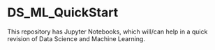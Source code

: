 # DS_ML_QuickStart
This repository has Jupyter Notebooks, which will/can help in a quick revision of Data Science and Machine Learning.
